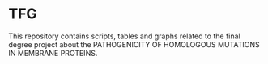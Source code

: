 # TFG
This repository contains scripts, tables and graphs related to the final degree project about the PATHOGENICITY OF HOMOLOGOUS MUTATIONS IN MEMBRANE PROTEINS.
